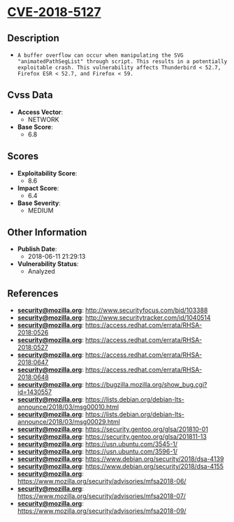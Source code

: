 
# [CVE-2018-5127](https://cve.mitre.org/cgi-bin/cvename.cgi?name=CVE-2018-5127)

## Description

- `A buffer overflow can occur when manipulating the SVG "animatedPathSegList" through script. This results in a potentially exploitable crash. This vulnerability affects Thunderbird < 52.7, Firefox ESR < 52.7, and Firefox < 59.`

## Cvss Data

- **Access Vector**:
  - NETWORK
- **Base Score**:
  - 6.8

## Scores

- **Exploitability Score**:
  - 8.6
- **Impact Score**:
  - 6.4
- **Base Severity**:
  - MEDIUM

## Other Information

- **Publish Date**:
  - 2018-06-11 21:29:13
- **Vulnerability Status**:
  - Analyzed

## References

- **security@mozilla.org**: http://www.securityfocus.com/bid/103388
- **security@mozilla.org**: http://www.securitytracker.com/id/1040514
- **security@mozilla.org**: https://access.redhat.com/errata/RHSA-2018:0526
- **security@mozilla.org**: https://access.redhat.com/errata/RHSA-2018:0527
- **security@mozilla.org**: https://access.redhat.com/errata/RHSA-2018:0647
- **security@mozilla.org**: https://access.redhat.com/errata/RHSA-2018:0648
- **security@mozilla.org**: https://bugzilla.mozilla.org/show_bug.cgi?id=1430557
- **security@mozilla.org**: https://lists.debian.org/debian-lts-announce/2018/03/msg00010.html
- **security@mozilla.org**: https://lists.debian.org/debian-lts-announce/2018/03/msg00029.html
- **security@mozilla.org**: https://security.gentoo.org/glsa/201810-01
- **security@mozilla.org**: https://security.gentoo.org/glsa/201811-13
- **security@mozilla.org**: https://usn.ubuntu.com/3545-1/
- **security@mozilla.org**: https://usn.ubuntu.com/3596-1/
- **security@mozilla.org**: https://www.debian.org/security/2018/dsa-4139
- **security@mozilla.org**: https://www.debian.org/security/2018/dsa-4155
- **security@mozilla.org**: https://www.mozilla.org/security/advisories/mfsa2018-06/
- **security@mozilla.org**: https://www.mozilla.org/security/advisories/mfsa2018-07/
- **security@mozilla.org**: https://www.mozilla.org/security/advisories/mfsa2018-09/
